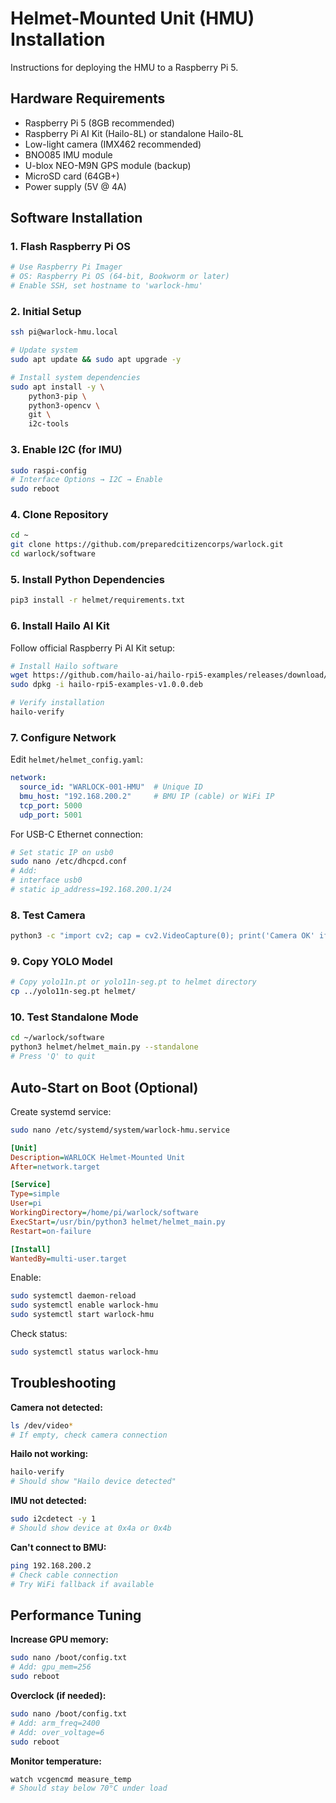 # Helmet-Mounted Unit (HMU) Installation

Instructions for deploying the HMU to a Raspberry Pi 5.

## Hardware Requirements

- Raspberry Pi 5 (8GB recommended)
- Raspberry Pi AI Kit (Hailo-8L) or standalone Hailo-8L
- Low-light camera (IMX462 recommended)
- BNO085 IMU module
- U-blox NEO-M9N GPS module (backup)
- MicroSD card (64GB+)
- Power supply (5V @ 4A)

## Software Installation

### 1. Flash Raspberry Pi OS

```bash
# Use Raspberry Pi Imager
# OS: Raspberry Pi OS (64-bit, Bookworm or later)
# Enable SSH, set hostname to 'warlock-hmu'
```

### 2. Initial Setup

```bash
ssh pi@warlock-hmu.local

# Update system
sudo apt update && sudo apt upgrade -y

# Install system dependencies
sudo apt install -y \
    python3-pip \
    python3-opencv \
    git \
    i2c-tools
```

### 3. Enable I2C (for IMU)

```bash
sudo raspi-config
# Interface Options → I2C → Enable
sudo reboot
```

### 4. Clone Repository

```bash
cd ~
git clone https://github.com/preparedcitizencorps/warlock.git
cd warlock/software
```

### 5. Install Python Dependencies

```bash
pip3 install -r helmet/requirements.txt
```

### 6. Install Hailo AI Kit

Follow official Raspberry Pi AI Kit setup:

```bash
# Install Hailo software
wget https://github.com/hailo-ai/hailo-rpi5-examples/releases/download/v1.0.0/hailo-rpi5-examples-v1.0.0.deb
sudo dpkg -i hailo-rpi5-examples-v1.0.0.deb

# Verify installation
hailo-verify
```

### 7. Configure Network

Edit `helmet/helmet_config.yaml`:

```yaml
network:
  source_id: "WARLOCK-001-HMU"  # Unique ID
  bmu_host: "192.168.200.2"     # BMU IP (cable) or WiFi IP
  tcp_port: 5000
  udp_port: 5001
```

For USB-C Ethernet connection:

```bash
# Set static IP on usb0
sudo nano /etc/dhcpcd.conf
# Add:
# interface usb0
# static ip_address=192.168.200.1/24
```

### 8. Test Camera

```bash
python3 -c "import cv2; cap = cv2.VideoCapture(0); print('Camera OK' if cap.isOpened() else 'Camera FAIL')"
```

### 9. Copy YOLO Model

```bash
# Copy yolo11n.pt or yolo11n-seg.pt to helmet directory
cp ../yolo11n-seg.pt helmet/
```

### 10. Test Standalone Mode

```bash
cd ~/warlock/software
python3 helmet/helmet_main.py --standalone
# Press 'Q' to quit
```

## Auto-Start on Boot (Optional)

Create systemd service:

```bash
sudo nano /etc/systemd/system/warlock-hmu.service
```

```ini
[Unit]
Description=WARLOCK Helmet-Mounted Unit
After=network.target

[Service]
Type=simple
User=pi
WorkingDirectory=/home/pi/warlock/software
ExecStart=/usr/bin/python3 helmet/helmet_main.py
Restart=on-failure

[Install]
WantedBy=multi-user.target
```

Enable:

```bash
sudo systemctl daemon-reload
sudo systemctl enable warlock-hmu
sudo systemctl start warlock-hmu
```

Check status:

```bash
sudo systemctl status warlock-hmu
```

## Troubleshooting

**Camera not detected:**

```bash
ls /dev/video*
# If empty, check camera connection
```

**Hailo not working:**

```bash
hailo-verify
# Should show "Hailo device detected"
```

**IMU not detected:**

```bash
sudo i2cdetect -y 1
# Should show device at 0x4a or 0x4b
```

**Can't connect to BMU:**

```bash
ping 192.168.200.2
# Check cable connection
# Try WiFi fallback if available
```

## Performance Tuning

**Increase GPU memory:**

```bash
sudo nano /boot/config.txt
# Add: gpu_mem=256
sudo reboot
```

**Overclock (if needed):**

```bash
sudo nano /boot/config.txt
# Add: arm_freq=2400
# Add: over_voltage=6
sudo reboot
```

**Monitor temperature:**

```bash
watch vcgencmd measure_temp
# Should stay below 70°C under load
```
